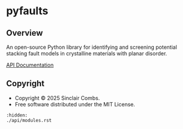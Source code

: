 # pyfaults

## Overview

An open-source Python library for identifying and screening potential stacking fault models in crystalline materials with planar disorder.

[API Documentation](./api/modules.rst)

## Copyright

- Copyright © 2025 Sinclair Combs.
- Free software distributed under the MIT License.

```{toctree}
:hidden:
./api/modules.rst
```
